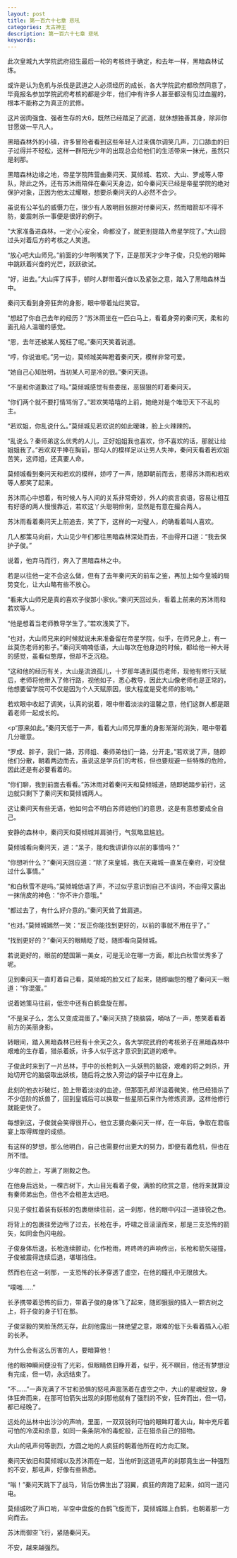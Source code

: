 ```yaml
---
layout: post
title: 第一百六十七章 悲吼
categories: 太古神王
description: 第一百六十七章 悲吼
keywords:
---
```


此次皇城九大学院武府招生最后一轮的考核终于确定，和去年一样，黑暗森林试炼。

或许是认为危机与杀伐是武道之人必须经历的成长，各大学院武府都欣然同意了，毕竟报名参加学院武府考核的都是少年，他们中有许多人甚至都没有见过血腥的，根本不能称之为真正的武修。

这片弱肉强食、强者生存的大6，既然已经踏足了武道，就休想独善其身，除非你甘愿做一平凡人。

黑暗森林外的小镇，许多冒险者看到这些年轻人过来偶尔调笑几声，刀口舔血的日子过得并不轻松，这样一群阳光少年的出现总会给他们的生活带来一抹光，虽然只是刹那。

黑暗森林边缘之地，帝星学院阵营由秦问天、莫倾城、若欢、大山、罗成等人带队，除此之外，还有苏沐雨陪伴在秦问天身边，如今秦问天已经是帝星学院的绝对保护对象，正因为他太过耀眼，想要杀秦问天的人必然不会少。

虽说有公羊弘的威慑力在，很少有人敢明目张胆对付秦问天，然而暗箭却不得不防，姜震刺杀一事便是很好的例子。

“大家准备进森林，一定小心安全，命都没了，就更别提踏入帝星学院了。”大山回过头对着后方的考核之人笑道。

“放心吧大山师兄。”前面的少年咧嘴笑了下，正是那天才少年子俊，只见他的眼眸中跳跃着兴奋的光芒，跃跃欲试。

“好，进去。”大山挥了挥手，顿时人群带着兴奋以及紧张之意，踏入了黑暗森林当中。

秦问天看到身旁狂奔的身影，眼中带着灿烂笑容。

“想起了你自己去年的经历？”苏沐雨坐在一匹白马上，看着身旁的秦问天，柔和的面孔给人温暖的感觉。

“恩，去年还被某人冤枉了呢。”秦问天笑着说道。

“哼，你说谁呢。”另一边，莫倾城美眸瞪着秦问天，模样非常可爱。

“她自己心知肚明，当初某人可是冷的很。”秦问天道。

“不是和你道歉过了吗。”莫倾城感觉有些委屈，恶狠狠的盯着秦问天。

“你们两个就不要打情骂俏了。”若欢笑嘻嘻的上前，她绝对是个唯恐天下不乱的主。

“若欢姐，你乱说什么。”莫倾城见若欢说的如此暧昧，脸上火辣辣的。

“乱说么？秦师弟这么优秀的人儿，正好姐姐我也喜欢，你不喜欢的话，那就让给姐姐我了。”若欢双手捧在胸前，那勾人的模样足以让男人失神，秦问天看着若欢姐苦笑，这师姐，还真要人命。

莫倾城看到秦问天和若欢的模样，娇哼了一声，随即朝前而去，惹得苏沐雨和若欢等人都笑了起来。

苏沐雨心中想着，有时候人与人间的关系非常奇妙，外人的疯言疯语，容易让相互有好感的两人慢慢靠近，若欢这丫头聪明伶俐，显然是有意在撮合两人。

苏沐雨看着秦问天上前追去，笑了下，这样的一对璧人，的确看着叫人喜欢。

几人都策马向前，大山见少年们都往黑暗森林深处而去，不由得开口道：“我去保护子俊。”

说着，他弃马而行，奔入了黑暗森林之中。

若是以往他一定不会这么做，但有了去年秦问天的前车之鉴，再加上如今皇城的局势变化，让大山略有些不放心。

“看来大山师兄是真的喜欢子俊那小家伙。”秦问天回过头，看着上前来的苏沐雨和若欢等人。

“他是想着当老师教导学生了。”若欢浅笑了下。

“也对，大山师兄来的时候就说未来准备留在帝星学院，似乎，在师兄身上，有一丝莫伤老师的影子。”秦问天喃喃低语，大山每次在他身边的时候，都给他一种大哥的感觉，虽看似憨厚，但却不乏沉稳。

“这和他的经历有关，大山是流浪孤儿，十岁那年遇到莫伤老师，现他有修行天赋后，老师将他带入了修行路，视他如子，悉心教导，因此大山像老师也是正常的，他想要留学院可不仅是因为个人天赋原因，很大程度是受老师的影响。”

若欢眼中收起了调笑，认真的说着，眼中带着淡淡的温馨之意，他们这群人都是跟着老师一起成长的。

<p“原来如此。”秦问天低于一声，看着大山师兄厚重的身影渐渐的消失，眼中带着几分暖意。

“罗成、胖子，我们一路，苏师姐、秦师弟他们一路，分开走。”若欢说了声，随即他们分散，朝着两边而去，虽说这是学员们的考核，但也要规避一些特殊的危险，因此还是有必要看着的。

“你们聊，我到前面去看看。”苏沐雨对着秦问天和莫倾城道，随即她踏步前行，这边就只剩下了秦问天和莫倾城两人。

这让秦问天有些无语，他如何会不明白苏师姐他们的意思，这是有意想要成全自己。

安静的森林中，秦问天和莫倾城并肩骑行，气氛略显尴尬。

莫倾城看向秦问天，道：“呆子，能和我讲讲你以前的事情吗？”

“你想听什么？”秦问天回应道：“除了来皇城，我在天雍城一直呆在秦府，可没做过什么事情。”

“和白秋雪不是吗。”莫倾城低语了声，不过似乎意识到自己不该问，不由得又露出一抹俏皮的神色：“你不许介意哦。”

“都过去了，有什么好介意的。”秦问天耸了耸肩道。

“也对。”莫倾城嫣然一笑：“反正你能找到更好的，以前的事就不用在乎了。”

“找到更好的？”秦问天的眼睛眨了眨，随即看向莫倾城。

若说更好的，眼前的楚国第一美女，可是无论在哪一方面，都比白秋雪优秀多了呢。

见到秦问天一直盯着自己看，莫倾城的脸又红了起来，随即幽怨的瞪了秦问天一眼道：“你混蛋。”

说着她策马往前，低空中还有白鹤盘旋在那。

“不是呆子么，怎么又变成混蛋了。”秦问天挠了挠脑袋，嘀咕了一声，憨笑着看着前方的美丽身影。

转眼间，踏入黑暗森林已经有十余天之久，各大学院武府的考核弟子在黑暗森林中艰难的生存着，猎杀着妖，许多人似乎这才意识到武道的艰辛。

子俊此时来到了一片丛林，手中的长枪刺入一头妖熊的脑袋，艰难的将之刺杀，开始切开它的脑袋取出妖核，随后将之放入旁边的袋子中扛在身上。

此刻的他衣衫破烂，脸上带着淡淡的血迹，但那面孔却洋溢着微笑，他已经猎杀了不少低阶的妖兽了，回到皇城后可以换取一些星陨石来作为修炼资源，这样他修行就能更快了。

每想到这，子俊就会笑得很开心，他立志要向秦问天一样，在一年后，争取在君临宴上取得辉煌的成绩。

有这样的梦想，那么他明白，自己也需要付出更大的努力，即便有着危机，但也在所不惜。

少年的脸上，写满了刚毅之色。

在他身后远处，一棵古树下，大山目光看着子俊，满脸的欣赏之意，他将来就算没有秦师弟出色，但也不会相差太远吧。

只见子俊扛着装有妖核的包裹继续往前，这一刹那，他的眼中闪过一道锋锐之色。

将背上的包裹往旁边甩了过去，长枪在手，呼啸之音滚滚而来，那是三支恐怖的箭矢，如同金色闪电般。

子俊身体后退，长枪连续颤动，化作枪雨，咚咚咚的声响传出，长枪和箭矢碰撞，子俊被震得连续后退，堪堪挡住。

然而也在这一刹那，一支恐怖的长矛穿透了虚空，在他的瞳孔中无限放大。

“噗嗤……”

长矛携带着恐怖的巨力，带着子俊的身体飞了起来，随即狠狠的插入一颗古树之上，将子俊的身子钉在那。

子俊坚毅的笑脸荡然无存，此刻他露出一抹绝望之意，艰难的低下头看着插入心脏的长矛。

为什么会有这么厉害的人，要暗算他！

他的眼神瞬间便没有了光彩，但眼睛依旧睁开着，似乎，死不瞑目，他还有梦想没有完成，但一切，永远结束了。

“不……”一声充满了不甘和恐惧的怒吼声震荡着在虚空之中，大山的星魂绽放，身体狂奔而来，在那可怕箭矢出现的刹那他就有了强烈的不安，狂奔而出，但一切，都已经晚了。

远处的丛林中出沙沙的声响，里面，一双双锐利可怕的眼眸盯着大山，眸中充斥着可怕的冷漠和杀意，如同一条条阴冷的毒蛇般，正在猎杀自己的猎物。

大山的吼声何等剧烈，方圆之地的人疯狂的朝着他所在的方向汇聚。

秦问天依旧和莫倾城以及苏沐雨在一起，当他听到这道吼声的刹那竟生出一种强烈的不安，那吼声，好像有些熟悉。

“嗡！”秦问天跳下了战马，背后仿佛生出了羽翼，疯狂的奔跑了起来，如同一道闪电。

莫倾城吹了声口哨，半空中盘旋的白鹤飞旋而下，莫倾城踏上白鹤，也朝着那一方向而去。

苏沐雨御空飞行，紧随秦问天。

不安，越来越强烈。
